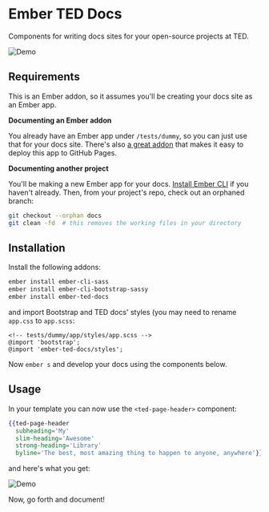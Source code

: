# Ember TED Docs

Components for writing docs sites for your open-source projects at TED.

![Demo](https://cloud.githubusercontent.com/assets/2922250/9823883/1663a7c6-5897-11e5-9aeb-ebe94155facf.png)

## Requirements

This is an Ember addon, so it assumes you'll be creating your docs site as an Ember app.

**Documenting an Ember addon**

You already have an Ember app under `/tests/dummy`, so you can just use that for your docs site. There's also [a great addon](https://github.com/poetic/ember-cli-github-pages) that makes it easy to deploy this app to GitHub Pages.

**Documenting another project**

You'll be making a new Ember app for your docs. [Install Ember CLI](http://www.ember-cli.com) if you haven't already. Then, from your project's repo, check out an orphaned branch:

```sh
git checkout --orphan docs
git clean -fd  # this removes the working files in your directory
```

## Installation

Install the following addons:

```sh
ember install ember-cli-sass
ember install ember-cli-bootstrap-sassy
ember install ember-ted-docs
```

and import Bootstrap and TED docs' styles (you may need to rename `app.css` to `app.scss`: 

```
<!-- tests/dummy/app/styles/app.scss -->
@import 'bootstrap';
@import 'ember-ted-docs/styles';
```

Now `ember s` and develop your docs using the components below.

## Usage

In your template you can now use the `<ted-page-header>` component:

```hbs
{{ted-page-header
  subheading='My'
  slim-heading='Awesome'
  strong-heading='Library'
  byline='The best, most amazing thing to happen to anyone, anywhere'}}
```

and here's what you get:

![Demo](https://cloud.githubusercontent.com/assets/2922250/9823883/1663a7c6-5897-11e5-9aeb-ebe94155facf.png)

Now, go forth and document!
